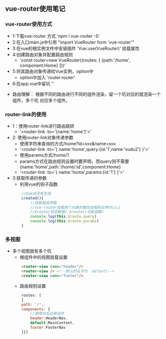 ## vue-router使用笔记
### vue-router使用方式
- 1:下载vue-router 方式 'npm i vue-router -S'
- 2:在入口main.js中引用 "import VueRouter form 'vue-router'"
- 3:在vue的根实例文件中安装插件 'Vue.use(VueRouter)' 挂载属性
- 4:创建路由对象并配置路由规则
    + 'const router=new VueRouter({routes: [ {path:'/home',
    component:Home} ]})'
- 5:将其路由对象传递给Vue实例，option中
    + option中加入 'router:router'
- 6:在app.vue中留坑 '<router-view></router-view>'

* 路由理解：
    根据不同的路由进行不同的组件渲染，留一个坑对应的就渲染一个组件，多个坑
    对应多个组件。
### router-link的使用
- 1：使用router-link进行路由跳转
    + '<router-link :to='{name:'home'}'></router-link>'
- 2: 使用router-link对象传递参数
    * 使用字符串查询的方式/home?id=xxx&name=xxx
    + '<router-link :to='{ name:'home',query:{id:'1',name:'sudu2'} }'></router-link>'
    * 使用params方式/home/1
    + params方式在路由规则设置时要声明，而query则不需要
        {name:'home',path:'/home/:id',component:Home}
    + '<router-link :to='{ name:'home',params:{id:'1'} }'></router-link>' 
- 3:获取传递的参数
    * 利用vue的钩子函数
    ```javascript
        //Dom还没有生成
        created(){
            //获取路由参数
            //vue-router挂载两个对象的属性挂载到实例this上
            //$route(信息数据) $router(功能函数)
            console.log(this.$route.query)
            console.log(this.$route.params)
        }
    ```
### 多视图
* 多个视图就有多个坑
    * 根组件中的视图挂载设置
    ```html
        <router-view name="header"/>
        <router-view /> <!--默认的名字为  default-->
        <router-view name="footer"/>
    ```
    * 路由规则设置
    ```javascript
        routes: [
        {
        path: '/',
        components: {
            //使用坑名应用组件
            header:HeaderNav,
            default:MainContent,
            footer:FooterNav
        }}]
    ```
